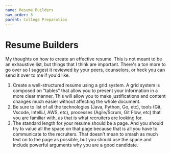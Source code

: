 ```yaml
---
name: Resume Builders
nav_order: 3
parent: College Preparation
---
```


# Resume Builders

My thoughts on how to create an effective resume. This is not meant to be an exhaustive list, but things that I think are important. There's a ton more to go over so I suggest it reviewed by your peers, counselors, or heck you can send it over to me if you'd like.

1. Create a well-structured resume using a grid system. A grid system is composed on "tables" that allow you to present your information in a more clear manner. This will allow you to make justifications and content changes much easier without affecting the whole document.
2. Be sure to list of all the technologies (Java, Python, Go, etc), tools (Git, Vscode, IntelliJ, AWS, etc), processes (Agile/Scrum, Git Flow, etc) that you are familiar with, as that is what recruiters are looking for.
3. The standard length for your resume should be a page. And you should try to value all the space on that page because that is all you have to communicate to the recruiters. That doesn't mean to smash as much text on to the page as possible, but you should use the space and include powerful arguments why you are a good candidate.
